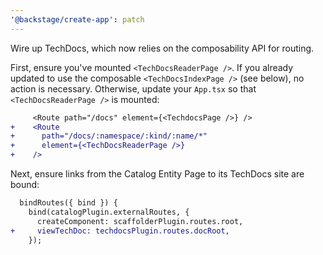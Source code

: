 ```yaml
---
'@backstage/create-app': patch
---
```


Wire up TechDocs, which now relies on the composability API for routing.

First, ensure you've mounted `<TechDocsReaderPage />`. If you already updated
to use the composable `<TechDocsIndexPage />` (see below), no action is
necessary. Otherwise, update your `App.tsx` so that `<TechDocsReaderPage />` is
mounted:

```diff
     <Route path="/docs" element={<TechdocsPage />} />
+    <Route
+      path="/docs/:namespace/:kind/:name/*"
+      element={<TechDocsReaderPage />}
+    />
```

Next, ensure links from the Catalog Entity Page to its TechDocs site are bound:

```diff
  bindRoutes({ bind }) {
    bind(catalogPlugin.externalRoutes, {
      createComponent: scaffolderPlugin.routes.root,
+     viewTechDoc: techdocsPlugin.routes.docRoot,
    });
```
